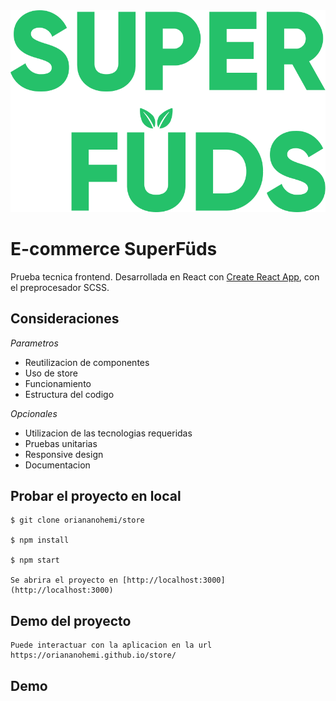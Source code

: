 <img src="./src/assets/images/brand-green.png">

# E-commerce SuperFüds

Prueba tecnica frontend. Desarrollada en React con [Create React App](https://github.com/facebook/create-react-app), con el preprocesador SCSS.

## Consideraciones

*Parametros*
- Reutilizacion de componentes
- Uso de store
- Funcionamiento
- Estructura del codigo

*Opcionales*
- Utilizacion de las tecnologias requeridas
- Pruebas unitarias
- Responsive design
- Documentacion


## Probar el proyecto en local

    $ git clone oriananohemi/store

    $ npm install

    $ npm start

    Se abrira el proyecto en [http://localhost:3000](http://localhost:3000) 

## Demo del proyecto

    Puede interactuar con la aplicacion en la url https://oriananohemi.github.io/store/

## Demo 